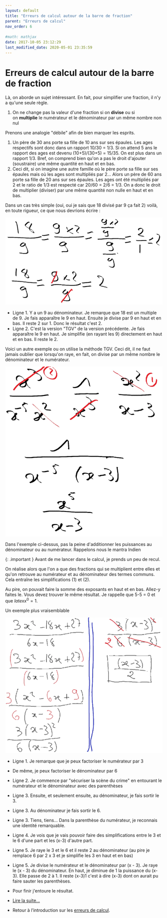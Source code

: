 ```yaml
---
layout: default
title: "Erreurs de calcul autour de la barre de fraction"
parent: "Erreurs de calcul"
nav_order: 6

#math: mathjax
date: 2017-10-05 23:12:29
last_modified_date: 2020-05-01 23:35:59
---
```



# Erreurs de calcul autour de la barre de fraction

Là, on aborde un sujet intéressant. En fait, pour simplifier une fraction, il n'y a qu'une seule règle.

1. On ne change pas la valeur d'une fraction si on **divise** ou si on **multiplie** le numérateur et le dénominateur par un même nombre non nul

Prenons une analogie "débile" afin de bien marquer les esprits.

1. Un père de 30 ans porte sa fille de 10 ans sur ses épaules. Les ages respectifs sont donc dans un rapport 10/30 = 1/3. Si on attend 5 ans le rapport des ages est devenu (10+5)/(30+5) = 15/35. On est plus dans un rapport 1/3. Bref, on comprend bien qu'on a pas le droit d'ajouter (soustraire) une même quantité en haut et en bas.
2. Ceci dit, si on imagine une autre famille où le père porte sa fille sur ses épaules mais où les ages sont multipliés par 2... Alors un père de 60 ans porte sa fille de 20 ans sur ses épaules. Les ages ont été multipliés par 2 et le ratio de 1/3 est respecté car 20/60 = 2/6 = 1/3. On a donc le droit de multiplier (diviser) par une même quantité non nulle en haut et en bas.

Dans un cas très simple (oui, oui je sais que 18 divisé par 9 ça fait 2) voilà, en toute rigueur, ce que nous devrions écrire :

<div align="center">
<img src="./assets/Division0.webp" alt="" width="900" loading="lazy"/>
</div>


* Ligne 1. Y a un 9 au dénominateur. Je remarque que 18 est un multiple de 9. Je fais apparaître le 9 en haut. Ensuite je divise par 9 en haut et en bas. Il reste 2 sur 1. Donc le résultat c'est 2.
* Ligne 2. C'est la version "TGV" de la version précédente. Je fais apparaître le 9 en haut. Je simplifie (en rayant les 9) directement en haut et en bas. Il reste le 2.

Voici un autre exemple ou on utilise la méthode TGV. Ceci dit, il ne faut jamais oublier que lorsqu'on raye, en fait, on divise par un même nombre le dénominateur et le numérateur.

<div align="center">
<img src="./assets/puissance1.webp" alt="" loading="lazy"/>
</div>


Dans l'exemple ci-dessus, pas la peine d'additionner les puissances au dénominateur ou au numérateur. Rappelons nous le mantra Indien 

{: .important }
Avant de me lancer dans le calcul, je prends un peu de recul. 

On réalise alors que l'on a que des fractions qui se multiplient entre elles et qu'on retrouve au numérateur et au dénominateur des termes communs. Cela entraîne les simplifications (1) et (2).

Au pire, on pouvait faire la somme des exposants en haut et en bas. Allez-y faites le. Vous devez trouver le même résultat. Je rappelle que 5-5 = 0 et que $latex x^0=1$.

Un exemple plus vraisemblable

<div align="center">
<img src="./assets/fraction.webp" alt="" width="900" loading="lazy"/>
</div>


* Ligne 1. Je remarque que je peux factoriser le numérateur par 3
* De même, je peux factoriser le dénominateur par 6
* Ligne 2. Je commence par "sécuriser la scène du crime" en entourant le numérateur et le dénominateur avec des parenthèses
* Ligne 3. Ensuite, et seulement ensuite, au dénominateur, je fais sortir le 3.
* Ligne 3. Au dénominateur je fais sortir le 6.
* Ligne 3. Tiens, tiens... Dans la parenthèse du numérateur, je reconnais une identité remarquable.
* Ligne 4. Je vois que je vais pouvoir faire des simplifications entre le 3 et le 6 d'une part et les (x-3) d'autre part.
* Ligne 5. Je raye le 3 et le 6 et il reste 2 au dénominateur (au pire je remplace 6 par 2 x 3 et je simplifie les 3 en haut et en bas)
* Ligne 5. Je divise le numérateur et le dénominateur par (x - 3). Je raye le (x - 3) du dénominateur. En haut, je diminue de 1 la puissance du (x-3). Elle passe de 2 à 1. Il reste (x-3)1 c'est à dire (x-3) dont on aurait pu faire sauter les parenthèses.
* Pour finir j'entoure le résultat.

* [Lire la suite...](https://www.40tude.fr/autour-de-legalite/)
* Retour à l’introduction sur les [erreurs de calcul](https://www.40tude.fr/erreurs-de-calcul/).

